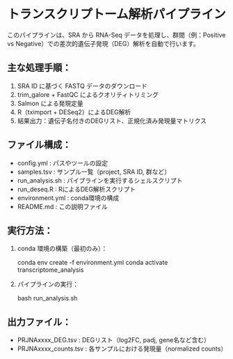 トランスクリプトーム解析パイプライン
===============================

このパイプラインは、SRA から RNA-Seq データを処理し、群間（例：Positive vs Negative）での差次的遺伝子発現（DEG）解析を自動で行います。

主な処理手順：
---------------
1. SRA ID に基づく FASTQ データのダウンロード
2. trim_galore + FastQC によるクオリティトリミング
3. Salmon による発現定量
4. R（tximport + DESeq2）によるDEG解析
5. 結果出力：遺伝子名付きのDEGリスト、正規化済み発現量マトリクス

ファイル構成：
---------------
- config.yml         : パスやツールの設定
- samples.tsv        : サンプル一覧（project, SRA ID, 群など）
- run_analysis.sh    : パイプラインを実行するシェルスクリプト
- run_deseq.R        : RによるDEG解析スクリプト
- environment.yml    : conda環境の構成
- README.md          : この説明ファイル

実行方法：
----------
1. conda 環境の構築（最初のみ）：

   conda env create -f environment.yml
   conda activate transcriptome_analysis

2. パイプラインの実行：

   bash run_analysis.sh

出力ファイル：
---------------
- PRJNAxxxx_DEG.tsv     : DEGリスト（log2FC, padj, gene名など含む）
- PRJNAxxxx_counts.tsv  : 各サンプルにおける発現量（normalized counts）
